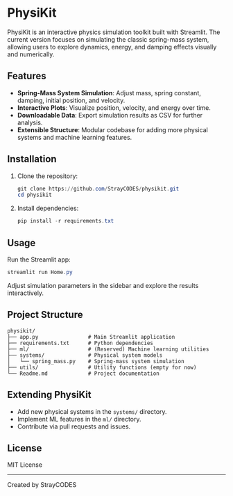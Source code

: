 # PhysiKit

PhysiKit is an interactive physics simulation toolkit built with Streamlit. The current version focuses on simulating the classic spring-mass system, allowing users to explore dynamics, energy, and damping effects visually and numerically.

## Features
- **Spring-Mass System Simulation**: Adjust mass, spring constant, damping, initial position, and velocity.
- **Interactive Plots**: Visualize position, velocity, and energy over time.
- **Downloadable Data**: Export simulation results as CSV for further analysis.
- **Extensible Structure**: Modular codebase for adding more physical systems and machine learning features.

## Installation
1. Clone the repository:
   ```powershell
   git clone https://github.com/StrayCODES/physikit.git
   cd physikit
   ```
2. Install dependencies:
   ```powershell
   pip install -r requirements.txt
   ```

## Usage
Run the Streamlit app:
```powershell
streamlit run Home.py
```
Adjust simulation parameters in the sidebar and explore the results interactively.

## Project Structure
```
physikit/
├── app.py                # Main Streamlit application
├── requirements.txt      # Python dependencies
├── ml/                   # (Reserved) Machine learning utilities
├── systems/              # Physical system models
│   └── spring_mass.py    # Spring-mass system simulation
├── utils/                # Utility functions (empty for now)
└── Readme.md             # Project documentation
```

## Extending PhysiKit
- Add new physical systems in the `systems/` directory.
- Implement ML features in the `ml/` directory.
- Contribute via pull requests and issues.

## License
MIT License

---
Created by StrayCODES

